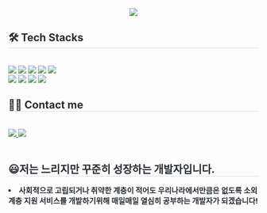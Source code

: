 <div align= "center">
    <img src="https://capsule-render.vercel.app/api?type=soft&color=7709aa&height=120&text=송원철의%20Git입니다!&animation=scaleIn&fontColor=ffffff&fontSize=60" />
    </div>
<!--     <div style="text-align: left;"> 
    <h2 style="border-bottom: 1px solid #d8dee4; color: #282d33;"> 😃느리지만 꾸준히 성장하는 개발자입니다. </h2>  
    <div style="font-weight: 700; font-size: 15px; text-align: left; color: #282d33;"> <li> 사회적으로 고립되거나 취약한 계층이 적어도 우리나라에서만큼은 없도록 소외 계층 지원 서비스를 개발하기위해 매일매일 열심히 공부하는 개발자가 되겠습니다! </div> 
    </div> -->
    <div style="text-align: left;">
    <h2 style="border-bottom: 1px solid #d8dee4; color: #282d33;"> 🛠️ Tech Stacks </h2> <br> 
    <div style="margin: ; text-align: left;" "text-align: left;"> <img src="https://img.shields.io/badge/Apache Tomcat-F8DC75?style=flat&logo=Apache Tomcat&logoColor=white">
          <img src="https://img.shields.io/badge/CSS3-1572B6?style=flat&logo=CSS3&logoColor=white">
          <img src="https://img.shields.io/badge/Git-F05032?style=flat&logo=Git&logoColor=white">
          <img src="https://img.shields.io/badge/Github-181717?style=flat&logo=Github&logoColor=white">
          <img src="https://img.shields.io/badge/HTML5-E34F26?style=flat&logo=HTML5&logoColor=white">
          <br/><img src="https://img.shields.io/badge/Javascript-F7DF1E?style=flat&logo=Javascript&logoColor=white">
          <img src="https://img.shields.io/badge/Java-007396?style=flat&logo=Java&logoColor=white">
          <img src="https://img.shields.io/badge/MySQL-4479A1?style=flat&logo=MySQL&logoColor=white">
          <img src="https://img.shields.io/badge/Spring Boot-6DB33F?style=flat&logo=Spring Boot&logoColor=white">
          </div>
    </div>
    <div style="text-align: left;">
    <h2 style="border-bottom: 1px solid #d8dee4; color: #282d33;"> 🧑‍💻 Contact me </h2> <br> 
    <div style="text-align: left;"> 
      <a href=mailto:songwc3@gmail.com> <img src="https://img.shields.io/badge/Gmail-EA4335?style=flat&logo=Gmail&logoColor=white&link=mailto:songwc3@gmail.com"> </a>
      <a href=https://velog.io/@songwc3> <img src="https://img.shields.io/badge/Velog-20C997?style=flat&logo=Velog&logoColor=white&link=https://velog.io/@songwc3"> </a>
    </div>  <br> 
    <div style="text-align: left;">  </div> 
    </div>
    <div style="text-align: left;"> 
    <h2 style="border-bottom: 1px solid #d8dee4; color: #282d33;"> 😃저는 느리지만 꾸준히 성장하는 개발자입니다. </h2>  
    <div style="font-weight: 700; font-size: 15px; text-align: left; color: #282d33;"> <li> 사회적으로 고립되거나 취약한 계층이 적어도 우리나라에서만큼은 없도록 소외 계층 지원 서비스를 개발하기위해 매일매일 열심히 공부하는 개발자가 되겠습니다! </div> 
    </div>
